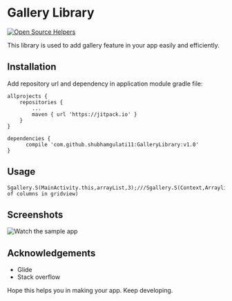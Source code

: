 # **Gallery Library**
[![Open Source Helpers](https://www.codetriage.com/shubhamgulati11/gallerylibrary/badges/users.svg)](https://www.codetriage.com/shubhamgulati11/gallerylibrary)

This library is used to add gallery feature in your app easily and efficiently.

## Installation
Add repository url and dependency in application module gradle file:

	allprojects {
		repositories {
			...
			maven { url 'https://jitpack.io' }
		}
	}
  
  	dependencies {
	      compile 'com.github.shubhamgulati11:GalleryLibrary:v1.0'
	}
	
## Usage


    Sgallery.S(MainActivity.this,arrayList,3);///Sgallery.S(Context,Arraylist<String>,No. of columns in gridview)
    
## Screenshots
![Watch the sample app](https://github.com/shubhamgulati11/GalleryLibrary/blob/master/Screenshot.gif)

## Acknowledgements
* Glide
* Stack overflow

Hope this helps you in making your app. Keep developing.
    
